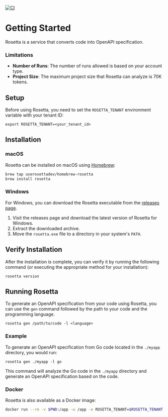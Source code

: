 [![CI](https://github.com/userosettadev/rosetta-cli/workflows/build/badge.svg)](https://github.com/userosettadev/rosetta-cli/actions)

# Getting Started
Rosetta is a service that converts code into OpenAPI specification.

### Limitations
- **Number of Runs**: The number of runs allowed is based on your account type.
- **Project Size**: The maximum project size that Rosetta can analyze is 70K tokens.

## Setup
Before using Rosetta, you need to set the `ROSETTA_TENANT` environment variable with your tenant ID:
```
export ROSETTA_TENANT=<your_tenant_id>
```

## Installation

### macOS
Rosetta can be installed on macOS using [Homebrew](https://brew.sh/):
```bash
brew tap userosettadev/homebrew-rosetta
brew install rosetta
```

### Windows
For Windows, you can download the Rosetta executable from the [releases page](TODO).

1. Visit the releases page and download the latest version of Rosetta for Windows.
2. Extract the downloaded archive.
3. Move the `rosetta.exe` file to a directory in your system's `PATH`.

## Verify Installation
After the installation is complete, you can verify it by running the following command (or executing the appropriate method for your installation):
```
rosetta version
```

## Running Rosetta
To generate an OpenAPI specification from your code using Rosetta, you can use the `gen` command followed by the path to your code and the programming language.
```
rosetta gen /path/to/code -l <language>
```

### Example
To generate an OpenAPI specification from Go code located in the `./myapp` directory, you would run:
```
rosetta gen ./myapp -l go
```
This command will analyze the Go code in the `./myapp` directory and generate an OpenAPI specification based on the code.

### Docker
Rosetta is also available as a Docker image:
```bash
docker run --rm -v $PWD:/app -w /app -e ROSETTA_TENANT=$ROSETTA_TENANT effoeffi/rosetta:main gen /path/to/code -l go
